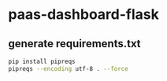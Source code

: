 # paas-dashboard-flask

## generate requirements.txt
```bash
pip install pipreqs
pipreqs --encoding utf-8 . --force
```
